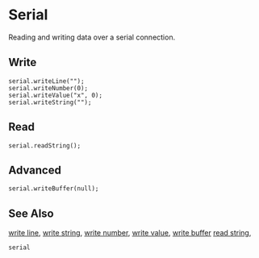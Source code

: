 # Serial

Reading and writing data over a serial connection.

## Write

```cards
serial.writeLine("");
serial.writeNumber(0);
serial.writeValue("x", 0);
serial.writeString("");
```

## Read

```cards
serial.readString();
```

## Advanced

```cards
serial.writeBuffer(null);
```

## See Also

[write line](/reference/serial/write-line),
[write string](/reference/serial/write-string),
[write number](/reference/serial/write-number),
[write value](/reference/serial/write-value),
[write buffer](/reference/serial/write-buffer)
[read string](/reference/serial/read-string),

```package
serial
```